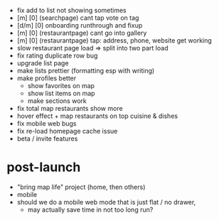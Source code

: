 - fix add to list not showing sometimes
- [m] [0] (searchpage) cant tap vote on tag
- [d/m] [0] onboarding runthrough and fixup
- [m] [0] (restaurantpage) cant go into gallery
- [m] [0] (restaurantpage) tap: address, phone, website get working
- slow restaurant page load => split into two part load
- fix rating duplicate row bug
- upgrade list page
- make lists prettier (formatting esp with writing)
- make profiles better
    - show favorites on map
    - show list items on map
    - make sections work
- fix total map restaurants show more
- hover effect + map restaurants on top cuisine & dishes
- fix mobile web bugs
- fix re-load homepage cache issue
- beta / invite features

# post-launch

- "bring map life" project (home, then others)
- mobile
- should we do a mobile web mode that is just flat / no drawer,
    - may actually save time in not too long run?
